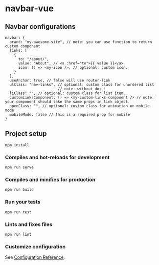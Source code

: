 # navbar-vue

## Navbar configurations

```
navbar: {
  brand: "my-awesome-site", // note: you can use function to return custom component
  links: [
    {
      to: "/about/",
      value: "About", // <a :href="to">{{ value }}</a>
      icon: () => <my-icon />, // optional: custom icon.
    }
  ],
  useAnchor: true, // false will use router-link
  ulClass: "nav-links", // optional: custom class for unordered list
                        // note: without dot !
  liClass: "", // optional: custom class for list item.
  customLinksComponent: () => <my-custom-links-component /> // note: your component should take the same props in link object.
  openClass: "", // optional: custom class for animation on mobile mode
  mobileMode: false // this is a required prop for mobile
}
```

## Project setup

```
npm install
```

### Compiles and hot-reloads for development

```
npm run serve
```

### Compiles and minifies for production

```
npm run build
```

### Run your tests

```
npm run test
```

### Lints and fixes files

```
npm run lint
```

### Customize configuration

See [Configuration Reference](https://cli.vuejs.org/config/).
